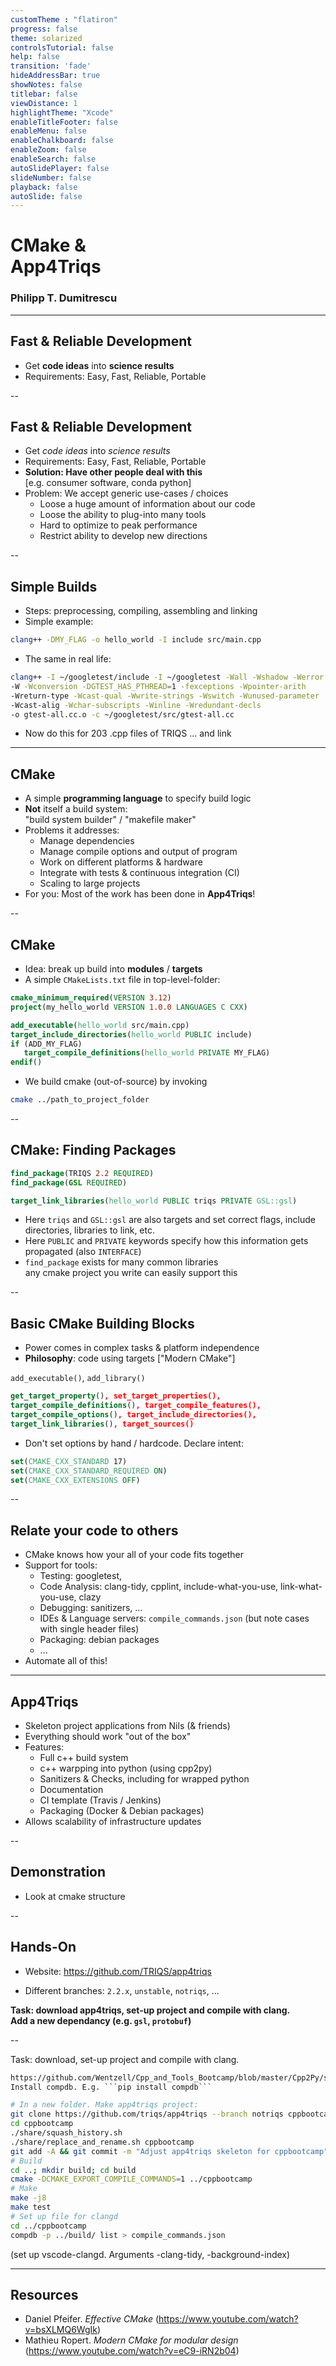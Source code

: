 ```yaml
---
customTheme : "flatiron"
progress: false
theme: solarized
controlsTutorial: false
help: false
transition: 'fade'
hideAddressBar: true
showNotes: false
titlebar: false
viewDistance: 1
highlightTheme: "Xcode"
enableTitleFooter: false
enableMenu: false
enableChalkboard: false
enableZoom: false
enableSearch: false
autoSlidePlayer: false
slideNumber: false
playback: false
autoSlide: false
---
```


# CMake & <br> App4Triqs

### Philipp T. Dumitrescu

---

## Fast & Reliable Development
 
* Get **code ideas** into **science results** 
* Requirements: Easy, Fast, Reliable, Portable

--

## Fast & Reliable Development

* Get *code ideas* into *science results* 
* Requirements: Easy, Fast, Reliable, Portable
* **Solution: Have other people deal with this** <br> [e.g. consumer software, conda python]
* Problem: We accept generic use-cases / choices
    - Loose a huge amount of information about our code
    - Loose the ability to plug-into many tools
    - Hard to optimize to peak performance
    - Restrict ability to develop new directions

--

## Simple Builds

* Steps: preprocessing, compiling, assembling and linking
* Simple example:

```bash
clang++ -DMY_FLAG -o hello_world -I include src/main.cpp 
```

* The same in real life:

```bash
clang++ -I ~/googletest/include -I ~/googletest -Wall -Wshadow -Werror 
-W -Wconversion -DGTEST_HAS_PTHREAD=1 -fexceptions -Wpointer-arith
-Wreturn-type -Wcast-qual -Wwrite-strings -Wswitch -Wunused-parameter
-Wcast-alig -Wchar-subscripts -Winline -Wredundant-decls 
-o gtest-all.cc.o -c ~/googletest/src/gtest-all.cc
```

* Now do this for 203 .cpp files of TRIQS ... and link

---

## CMake

* A simple **programming language** to specify build logic
* **Not** itself a build system: <br>
"build system builder" / "makefile maker"
* Problems it addresses:
  - Manage dependencies
  - Manage compile options and output of program
  - Work on different platforms & hardware
  - Integrate with tests & continuous integration (CI)
  - Scaling to large projects
* For you: Most of the work has been done in **App4Triqs**!

--

## CMake

* Idea: break up build into **modules** / **targets**
* A simple ``CMakeLists.txt`` file in top-level-folder:

```cmake
cmake_minimum_required(VERSION 3.12)
project(my_hello_world VERSION 1.0.0 LANGUAGES C CXX)

add_executable(hello_world src/main.cpp)
target_include_directories(hello_world PUBLIC include)
if (ADD_MY_FLAG)
   target_compile_definitions(hello_world PRIVATE MY_FLAG)
endif()
````

* We build cmake (out-of-source) by invoking

```bash
cmake ../path_to_project_folder
```

--

## CMake: Finding Packages

```cmake
find_package(TRIQS 2.2 REQUIRED)
find_package(GSL REQUIRED)

target_link_libraries(hello_world PUBLIC triqs PRIVATE GSL::gsl)
```

* Here ```triqs``` and ```GSL::gsl``` are also targets and set correct flags, include directories, libraries to link, etc.
* Here ```PUBLIC``` and ```PRIVATE``` keywords specify how this information gets propagated (also ```INTERFACE```)
* ``find_package`` exists for many common libraries <br>
any cmake project you write can easily support this

--

## Basic CMake Building Blocks

* Power comes in complex tasks & platform independence 
*  **Philosophy**: code using targets ["Modern CMake"]

`add_executable()`, `add_library()`

```cmake
get_target_property(), set_target_properties(),
target_compile_definitions(), target_compile_features(),
target_compile_options(), target_include_directories(), 
target_link_libraries(), target_sources()
```
* Don't set options by hand / hardcode. Declare intent:
```cmake
set(CMAKE_CXX_STANDARD 17)
set(CMAKE_CXX_STANDARD_REQUIRED ON)
set(CMAKE_CXX_EXTENSIONS OFF)
```

--

## Relate your code to others

* CMake knows how your all of your code fits together
* Support for tools:  
  - Testing: googletest, 
  - Code Analysis: clang-tidy, cpplint, include-what-you-use, link-what-you-use, clazy
  - Debugging: sanitizers, ...
  - IDEs & Language servers: `compile_commands.json` (but note cases with single header files)
  - Packaging: debian packages
  - ...
* Automate all of this!

---

## App4Triqs

* Skeleton project applications from Nils (& friends)
* Everything should work "out of the box"
* Features: 
  - Full c++ build system
  - c++ warpping into python (using cpp2py)
  - Sanitizers & Checks, including for wrapped python
  - Documentation
  - CI template (Travis / Jenkins) 
  - Packaging (Docker & Debian packages)
* Allows scalability of infrastructure updates

--

## Demonstration

* Look at cmake structure

--

## Hands-On

* Website: https://github.com/TRIQS/app4triqs

* Different branches: `2.2.x`, `unstable`, `notriqs`, ...

**Task: download app4triqs, set-up project and compile with clang.<br> Add a new dependancy (e.g. `gsl`, `protobuf`)**

--

Task: download, set-up project and compile with clang.

```txt
https://github.com/Wentzell/Cpp_and_Tools_Bootcamp/blob/master/Cpp2Py/slides.md
Install compdb. E.g. ```pip install compdb```
```

```bash
# In a new folder. Make app4triqs project:
git clone https://github.com/triqs/app4triqs --branch notriqs cppbootcamp
cd cppbootcamp
./share/squash_history.sh
./share/replace_and_rename.sh cppbootcamp
git add -A && git commit -m "Adjust app4triqs skeleton for cppbootcamp"
# Build
cd ..; mkdir build; cd build
cmake -DCMAKE_EXPORT_COMPILE_COMMANDS=1 ../cppbootcamp
# Make
make -j8
make test
# Set up file for clangd
cd ../cppbootcamp
compdb -p ../build/ list > compile_commands.json
```
(set up vscode-clangd. Arguments -clang-tidy, -background-index)

---

## Resources 

* Daniel Pfeifer. *Effective CMake* (https://www.youtube.com/watch?v=bsXLMQ6WgIk)
* Mathieu Ropert. *Modern CMake for modular design* (https://www.youtube.com/watch?v=eC9-iRN2b04)


